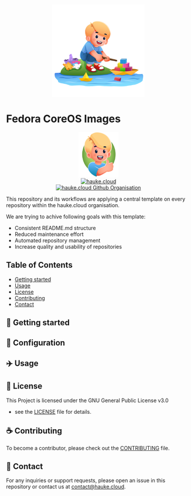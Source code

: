 
<p align="center">
  <img src="resources/img/logo.png" alt="repository logo" width="50%" height="50%">
</p>


# Fedora CoreOS Images

<div style="text-align: right;">
  <div style="text-align: center;">
    <div>
        <img src="https://raw.githubusercontent.com/hauke-cloud/.github/main/resources/img/organisation-logo-small.png" alt="hauke.cloud logo" width="109" height="123">
    </div>
    <div>
      <a href="https://hauke.cloud" target="_blank">
        <img src="https://img.shields.io/badge/home-hauke.cloud-brightgreen" alt="hauke.cloud" />
      </a>
    </div>
    <div>
      <a href="https://github.com/hauke-cloud">
        <img src="https://img.shields.io/badge/github-hauke.cloud-blue" alt="hauke.cloud Github Organisation" />
      </a>
    </div>
  </div>
</div>

This repository and its workflows are applying a central template on every repository within the hauke.cloud organisation.

We are trying to achive following goals with this template:
- Consistent README.md structure
- Reduced maintenance effort
- Automated repository management
- Increase quality and usability of repositories


## Table of Contents

- [Getting started](#-getting-started)
- [Usage](#-usage)
- [License](#license)
- [Contributing](#contributing)
- [Contact](#contact)

## 🚀 Getting started

## :wrench: Configuration

## :airplane: Usage

## 📄 License

This Project is licensed under the GNU General Public License v3.0

- see the [LICENSE](LICENSE) file for details.

## :coffee: Contributing

To become a contributor, please check out the [CONTRIBUTING](CONTRIBUTING.md) file.
## :email: Contact

For any inquiries or support requests, please open an issue in this
repository or contact us at [contact@hauke.cloud](mailto:contact@hauke.cloud).
